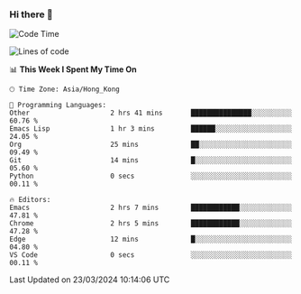 ### Hi there 👋

<!--
**nicehiro/nicehiro** is a ✨ _special_ ✨ repository because its `README.md` (this file) appears on your GitHub profile.

Here are some ideas to get you started:

- 🔭 I’m currently working on ...
- 🌱 I’m currently learning ...
- 👯 I’m looking to collaborate on ...
- 🤔 I’m looking for help with ...
- 💬 Ask me about ...
- 📫 How to reach me: ...
- 😄 Pronouns: ...
- ⚡ Fun fact: ...
-->

<!--START_SECTION:waka-->
![Code Time](http://img.shields.io/badge/Code%20Time-291%20hrs%2059%20mins-blue)

![Lines of code](https://img.shields.io/badge/From%20Hello%20World%20I%27ve%20Written-2.6%20million%20lines%20of%20code-blue)

📊 **This Week I Spent My Time On** 

```text
🕑︎ Time Zone: Asia/Hong_Kong

💬 Programming Languages: 
Other                    2 hrs 41 mins       ███████████████░░░░░░░░░░   60.76 % 
Emacs Lisp               1 hr 3 mins         ██████░░░░░░░░░░░░░░░░░░░   24.05 % 
Org                      25 mins             ██░░░░░░░░░░░░░░░░░░░░░░░   09.49 % 
Git                      14 mins             █░░░░░░░░░░░░░░░░░░░░░░░░   05.60 % 
Python                   0 secs              ░░░░░░░░░░░░░░░░░░░░░░░░░   00.11 % 

🔥 Editors: 
Emacs                    2 hrs 7 mins        ████████████░░░░░░░░░░░░░   47.81 % 
Chrome                   2 hrs 5 mins        ████████████░░░░░░░░░░░░░   47.28 % 
Edge                     12 mins             █░░░░░░░░░░░░░░░░░░░░░░░░   04.80 % 
VS Code                  0 secs              ░░░░░░░░░░░░░░░░░░░░░░░░░   00.11 % 
```


 Last Updated on 23/03/2024 10:14:06 UTC
<!--END_SECTION:waka-->
